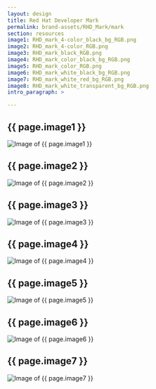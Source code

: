 ```yaml
---
layout: design
title: Red Hat Developer Mark
permalink: brand-assets/RHD_Mark/mark
section: resources
image1: RHD_mark_4-color_black_bg_RGB.png
image2: RHD_mark_4-color_RGB.png
image3: RHD_mark_black_RGB.png
image4: RHD_mark_color_black_bg_RGB.png
image5: RHD_mark_color_RGB.png
image6: RHD_mark_white_black_bg_RGB.png
image7: RHD_mark_white_red_bg_RGB.png
image8: RHD_mark_white_transparent_bg_RGB.png
intro_paragraph: >

---
```


## {{ page.image1 }}
  <img src="{{ page.image1 }}" alt="Image of {{ page.image1 }}">

## {{ page.image2 }}
  <img src="{{ page.image2 }}" alt="Image of {{ page.image2 }}">

## {{ page.image3 }}
  <img src="{{ page.image3 }}" alt="Image of {{ page.image3 }}">

## {{ page.image4 }}
  <img src="{{ page.image4 }}" alt="Image of {{ page.image4 }}">

## {{ page.image5 }}
  <img src="{{ page.image5 }}" alt="Image of {{ page.image5 }}">

## {{ page.image6 }}
  <img src="{{ page.image6 }}" alt="Image of {{ page.image6 }}">

## {{ page.image7 }}
  <img src="{{ page.image7 }}" alt="Image of {{ page.image7 }}">
